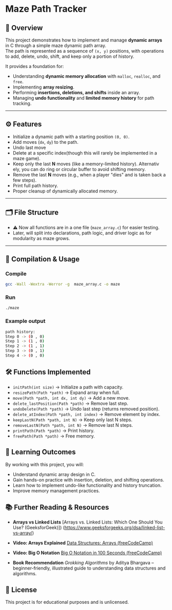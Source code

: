 # Maze Path Tracker

## 📌 Overview
This project demonstrates how to implement and manage **dynamic arrays** in C through a simple maze dynamic path array.  
The path is represented as a sequence of `(x, y)` positions, with operations to add, delete, undo, shift, and keep only a portion of history.

It provides a foundation for:
- Understanding **dynamic memory allocation** with `malloc`, `realloc`, and `free`.
- Implementing **array resizing**.
- Performing **insertions, deletions, and shifts** inside an array.
- Managing **undo functionality** and **limited memory history** for path tracking.

---

## ⚙️ Features
- Initialize a dynamic path with a starting position `(0, 0)`.
- Add moves (`dx`, `dy`) to the path.
- Undo last move
- Delete at a specific index(though this will rarely be implemented in a
  maze game).
- Keep only the last **N** moves (like a memory-limited history). Alternativ  ely, you can do ring or circular buffer to avoid shifting memory.
- Remove the last **N** moves (e.g., when a player "dies" and is taken back   a few steps).
- Print full path history.
- Proper cleanup of dynamically allocated memory.

---

## 🗂️ File Structure
- ⚠️ Now all functions are in a one file (`maze_array.c`) for easier testing.
- Later, will split into declarations, path logic, and driver logic as for
  modularity as maze grows.

---

## 🚀 Compilation & Usage

### Compile
```bash
gcc -Wall -Wextra -Werror -g  maze_array.c -o maze
````
### Run

```bash
./maze
````

### Example output

```bash
path history:
Step 0 -> (0 , 0)
Step 1 -> (1 , 0)
Step 2 -> (1 , 1)
Step 3 -> (0 , 1)
Step 4 -> (0 , 0)
````

## 🛠️ Functions Implemented

- `initPath(int size)` → Initialize a path with capacity.  
- `resizePath(Path *path)` → Expand array when full.  
- `move(Path *path, int dx, int dy)` → Add a new move.  
- `delete_lastPosition(Path *path)` → Remove last step.  
- `undoDelete(Path *path)` → Undo last step (returns removed position).  
- `delete_atIndex(Path *path, int index)` → Remove element by index.  
- `keepLastN(Path *path, int N)` → Keep only last N steps.  
- `removeLastN(Path *path, int N)` → Remove last N steps.  
- `printPath(Path *path)` → Print history.  
- `freePath(Path *path)` → Free memory.  

## 🎯 Learning Outcomes 

By working with this project, you will:

- Understand dynamic array design in C.
- Gain hands-on practice with insertion, deletion, and shifting operations.
- Learn how to implement undo-like functionality and history truncation.
- Improve memory management practices.



## 📚 Further Reading & Resources

- **Arrays vs Linked Lists**
  [Arrays vs. Linked Lists: Which One Should You Use? (GeeksforGeek)]) (https://www.geeksforgeeks.org/dsa/linked-list-vs-array/) 

- **Video: Arrays Explained**
  [Data Structures: Arrays (freeCodeCamp)](https://www.youtube.com/watch?v=VVZTVHuVSqw)  

- **Video: Big O Notation**
  [Big O Notation in 100 Seconds (freeCodeCamp)](https://www.youtube.com/watch?v=Mo4vesaut8g&t=4624s)  

- **Book Recommendation**
  *Grokking Algorithms* by Aditya Bhargava – beginner-friendly, illustrated guide to understanding data structures and algorithms. 

## 📜 License

This project is for educational purposes and is unlicensed.
